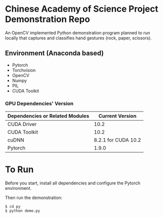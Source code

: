 # Chinese Academy of Science Project Demonstration Repo

An OpenCV implemented Python demonstration program planned to run locally that captures and classifies hand gestures (rock, paper, scissors).

## Environment (Anaconda based)

* Pytorch
* Torchvision
* OpenCV
* Numpy
* PIL
* CUDA Toolkit

### GPU Dependencies' Version

| Dependencies or Related Modules | Current Version |
| --- | --- |
| CUDA Driver | 10.2 |
| CUDA Toolkit | 10.2 |
| cuDNN | 8.2.1 for CUDA 10.2 |
| Pytorch | 1.9.0 |

# To Run

Before you start, install all dependencies and configure the Pytorch environment.

Then run the demonstration:
```
$ cd py
$ python demo.py
```
